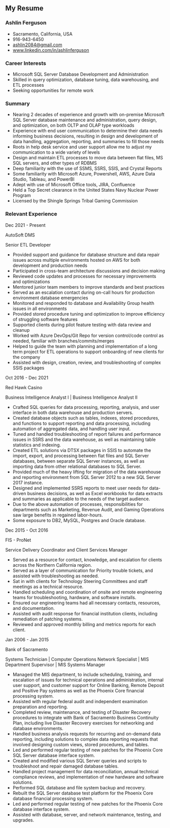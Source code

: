 ## My Resume

### Ashlin Ferguson

* Sacramento, California, USA
* 916-943-6450
* ashlin2084@gmail.com
* www.linkedin.com/in/ashlinferguson


### Career Interests

* Microsoft SQL Server Database Development and Administration
* Skilled in query optimization, database tuning, data warehousing, and ETL processes
* Seeking opportunities for remote work



### Summary

* Nearing 2 decades of experience and growth with on-premise Microsoft SQL Server database maintenance and administration, query design, and optimization, on both OLTP and OLAP type workloads
* Experience with end user communication to determine their data needs informing business decisions, resulting in design and development of data handling, aggregation, reporting, and summaries to fill those needs
* Roots in help desk service and user support allow me to adjust my communication to a wide variety of levels
* Design and maintain ETL processes to move data between flat files, MS SQL servers, and other types of RDBMS
* Deep familiarity with the use of SSMS, SSRS, SSIS, and Crystal Reports
* Some familiarity with Microsoft Azure, Powershell, AWS, Azure Data Studio, Tableau, and PowerBI
* Adept with use of Microsoft Office tools, JIRA, Confluence
* Held a Top Secret clearance in the United States Navy Nuclear Power Program
* Licensed by the Shingle Springs Tribal Gaming Commission



### Relevant Experience

Dec 2021 - Present

AutoSoft DMS

Senior ETL Developer
* Provided support and guidance for database structure and data repair issues across multiple environments hosted on AWS for both development and production needs
* Participated in cross-team architecture discussions and decision making
* Reviewed code updates and processes for necessary improvements and optimizations
* Mentored junior team members to improve standards and best practices
* Served as an escalation contact during on-call hours for production environment database emergencies
* Monitored and responded to database and Availability Group health issues in all environments
* Provided stored procedure tuning and optimization to improve efficiency of struggling software features
* Supported clients during pilot feature testing with data review and cleanup
* Worked with Azure DevOps/Git Repo for version control/code control as needed, familiar with branches/commits/merges
* Helped to guide the team with planning and implementation of a long term project for ETL operations to support onboarding of new clients for the company
* Assisted with design, creation, review, and troubleshooting of complex SSIS packages


Oct 2016 - Dec 2021

Red Hawk Casino

Business Intelligence Analyst I  |   Business Intelligence Analyst II
* Crafted SQL queries for data processing, reporting, analysis, and user interface in both data warehouse and production servers.
* Created database objects such as tables, indexes, stored procedures, and functions to support reporting and data processing, including automation of aggregated data, and handling user input.
* Tuned and handled troubleshooting of  report failures and performance issues in SSRS and the data warehouse, as well as maintaining table statistics and indexing.
* Created ETL solutions via DTSX packages in SSIS to automate the import, export, and processing between flat files and SQL Server databases, between separate SQL Server instances, as well as importing data from other relational databases to SQL Server.
* Provided much of the heavy lifting for migration of the data warehouse and reporting environment from SQL Server 2012 to a new SQL Server 2017 instance.
* Designed and implemented SSRS reports to meet user needs for data-driven business decisions, as well as Excel workbooks for data extracts and summaries as applicable to the needs of the target audience.
* Due to the above automation of processes, responsibilities for departments such as Marketing, Revenue Audit, and Gaming Operations saw large benefits in regained labor-hours.
* Some exposure to DB2, MySQL, Postgres and Oracle database.


Dec 2015 - Oct 2016

FIS - ProNet

Service Delivery Coordinator and Client Services Manager
* Served as a resource for contact, knowledge, and escalation for clients across the Northern California region.
* Served as a layer of communication for Priority trouble tickets, and assisted with troubleshooting as needed.
* Sat in with clients for Technology Steering Committees and staff meetings as a technical resource.
* Handled scheduling and coordination of onsite and remote engineering teams for troubleshooting, hardware, and software installs.
* Ensured our engineering teams had all necessary contacts, resources, and documentation.
* Assisted with audit response for financial institution clients, including remediation of patching systems.
* Reviewed and approved monthly billing and metrics reports for each client.


Jan 2006 - Jan 2015

Bank of Sacramento

Systems Technician | Computer Operations Network Specialist  | MIS Department Supervisor | MIS Systems Manager
* Managed the MIS department, to include scheduling, training, and escalation of issues for technical operations and administration, internal user support, and customer support for Online Banking, Remote Deposit and Positive Pay systems as well as the Phoenix Core financial processing system.
* Assisted with regular federal audit and independent examination preparation and reporting.
* Completed review, maintenance, and testing of Disaster Recovery procedures to integrate with Bank of Sacramento Business Continuity Plan, including live Disaster Recovery exercises for networking and database environments.
* Handled business analysis requests for recurring and on-demand data reporting,  including solutions to complex data reporting requests that involved designing custom views, stored procedures, and tables.
* Led and performed regular testing of new patches for the Phoenix Core SQL Server database interface system.
* Created and modified various SQL Server queries and scripts to troubleshoot and repair damaged database tables.
* Handled project management for data reconciliation, annual technical compliance reviews, and implementation of new hardware and software solutions.
* Performed SQL database and file system backup and recovery.
* Rebuilt the SQL Server database test platform for the Phoenix Core database financial processing system.
* Led and performed regular testing of new patches for the Phoenix Core database interface system.
* Assisted with database, server, and network maintenance, testing, and upgrades.
